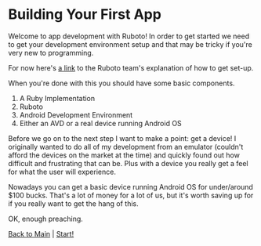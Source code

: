 # Building Your First App

Welcome to app development with Ruboto! In order to get started we need to get your
development environment setup and that may be tricky if you're very new to programming.

For now here's [a link](https://github.com/ruboto/ruboto/wiki/Setting-Up-a-Ruboto-Development-Environment) 
to the Ruboto team's explanation of how to get set-up.

When you're done with this you should have some basic components.

1. A Ruby Implementation
2. Ruboto
3. Android Development Environment
4. Either an AVD or a real device running Android OS

Before we go on to the next step I want to make a point: get a device! I originally wanted to do
all of my development from an emulator (couldn't afford the devices on the market at the time) and
quickly found out how difficult and frustrating that can be. Plus with a device you really get a feel
for what the user will experience.

Nowadays you can get a basic device running Android OS for under/around $100 bucks. That's a lot
of money for a lot of us, but it's worth saving up for if you really want to get the hang of this.

OK, enough preaching.

[Back to Main](https://github.com/KCErb/hello-ruboto/blob/master/README.md) | 
[Start!](https://github.com/KCErb/hello-ruboto/blob/master/training/basics/firstapp/creating-project.md)
